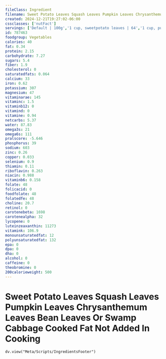 ```yaml
---
fileClass: Ingredient
filename: Sweet Potato Leaves Squash Leaves Pumpkin Leaves Chrysanthemum Leaves Bean Leaves Or Swamp Cabbage Cooked Fat Not Added In Cooking
created: 2024-12-21T19:27:02-06:00
cssclasses: ['nutFact']
servings: ['Default | 100g','1 cup, sweetpotato leaves | 64','1 cup, pumpkin leaves | 71','1 cup, nfs | 64']
id: 787463
foodgroup: Vegetables
calories: 40
fat: 0.34
protein: 2.15
carbohydrate: 7.27
sugars: 5.4
fiber: 1.9
cholesterol: 0
saturatedfats: 0.064
calcium: 33
iron: 0.62
potassium: 307
magnesium: 47
vitaminarae: 145
vitaminc: 1.5
vitaminb12: 0
vitamind: 0
vitamine: 0.94
netcarbs: 5.37
water: 87.83
omega3s: 21
omega6s: 111
pralscore: -5.646
phosphorus: 39
sodium: 603
zinc: 0.26
copper: 0.033
selenium: 0.9
thiamin: 0.11
riboflavin: 0.263
niacin: 0.988
vitaminb6: 0.158
folate: 48
folicacid: 0
foodfolate: 48
folatedfe: 48
choline: 20.7
retinol: 0
carotenebeta: 1698
carotenealpha: 32
lycopene: 0
luteinzeaxanthin: 11273
vitamink: 106.9
monounsaturatedfat: 12
polyunsaturatedfat: 132
epa: 0
dpa: 0
dha: 0
alcohol: 0
caffeine: 0
theobromine: 0
200calorieweight: 500
---
```


# Sweet Potato Leaves Squash Leaves Pumpkin Leaves Chrysanthemum Leaves Bean Leaves Or Swamp Cabbage Cooked Fat Not Added In Cooking

```dataviewjs
dv.view("Meta/Scripts/IngredientsFooter")
```